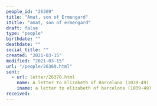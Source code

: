 ```yaml
---
people_id: "26369"
title: "Amat, son of Ermengard"
ititle: "amat, son of ermengard"
draft: false
type: "people"
birthdate: ""
deathdate: ""
social_title: ""
created: "2021-03-15"
modified: "2021-03-15"
url: "/people/26369.html"
sent:
  - url: letter/26370.html
    name: A letter to Elizabeth of Barcelona (1039-49)
    iname: a letter to elizabeth of barcelona (1039-49)
received:
---
```

